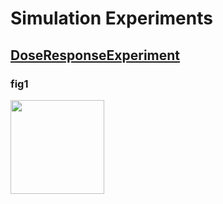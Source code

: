 # Simulation Experiments
## [DoseResponseExperiment](DoseResponseExperiment.html)

### fig1
<a href=".html"><img src="results/DoseResponseExperiment_fig1.svg" width=150/></a>

